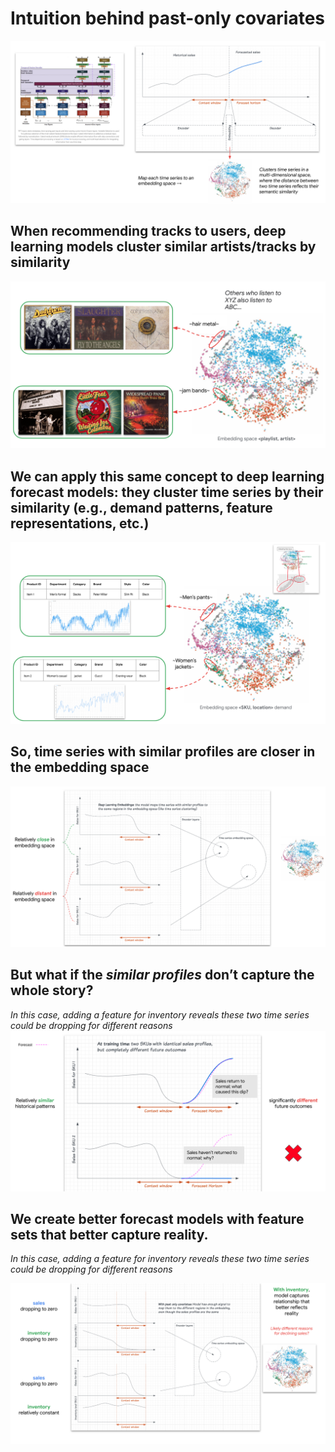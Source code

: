 # Intuition behind past-only covariates

<img src='imgs/intuition_past_only_covariates.png'>

## When recommending tracks to users, deep learning models cluster similar artists/tracks by similarity

<img src='imgs/recsys_analogy_v2.png'>

## We can apply this same concept to deep learning forecast models: they cluster time series by their similarity (e.g., demand patterns, feature representations, etc.)
<img src='imgs/applied_to_dl_forecast_v2.png'>

## So, time series with similar profiles are closer in the embedding space
<img src='imgs/ts_w_similar_profiles_v1_v2.png'>

## But what if the *similar profiles* don’t capture the whole story?
*In this case, adding a feature for inventory reveals these two time series could be dropping for different reasons*
<img src='imgs/ts_w_similar_profiles_v2_v2.png'>

## We create better forecast models with feature sets that better capture reality. 
*In this case, adding a feature for inventory reveals these two time series could be dropping for different reasons*

<img src='imgs/ts_w_similar_profiles_v3_v2.png'>